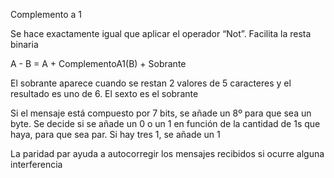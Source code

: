Complemento a 1

Se hace exactamente igual que aplicar el operador “Not”. Facilita la resta binaria

A - B = A + ComplementoA1(B) + Sobrante

El sobrante aparece cuando se restan 2 valores de 5 caracteres y el resultado es uno de 6. El sexto es el sobrante


Si el mensaje está compuesto por 7 bits, se añade un 8º para que sea un byte. Se decide si se añade un 0 o un 1 en función de la cantidad de 1s que haya, para que sea par. Si hay tres 1, se añade un 1

La paridad par ayuda a autocorregir los mensajes recibidos si ocurre alguna interferencia
